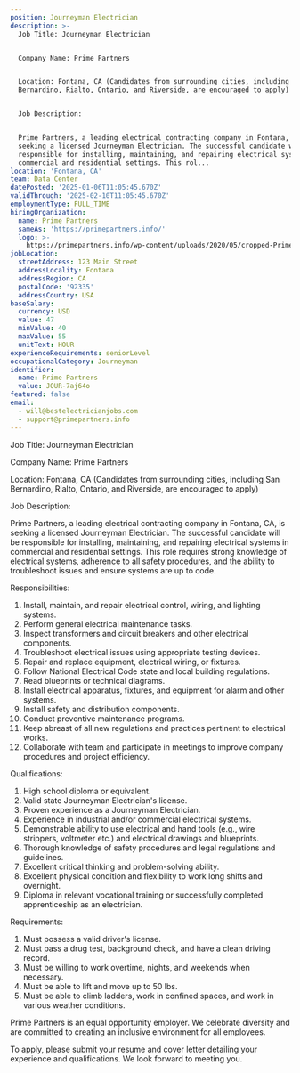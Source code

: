 ```yaml
---
position: Journeyman Electrician
description: >-
  Job Title: Journeyman Electrician


  Company Name: Prime Partners


  Location: Fontana, CA (Candidates from surrounding cities, including San
  Bernardino, Rialto, Ontario, and Riverside, are encouraged to apply)


  Job Description:


  Prime Partners, a leading electrical contracting company in Fontana, CA, is
  seeking a licensed Journeyman Electrician. The successful candidate will be
  responsible for installing, maintaining, and repairing electrical systems in
  commercial and residential settings. This rol...
location: 'Fontana, CA'
team: Data Center
datePosted: '2025-01-06T11:05:45.670Z'
validThrough: '2025-02-10T11:05:45.670Z'
employmentType: FULL_TIME
hiringOrganization:
  name: Prime Partners
  sameAs: 'https://primepartners.info/'
  logo: >-
    https://primepartners.info/wp-content/uploads/2020/05/cropped-Prime-Partners-Logo-NO-BG-1-1.png
jobLocation:
  streetAddress: 123 Main Street
  addressLocality: Fontana
  addressRegion: CA
  postalCode: '92335'
  addressCountry: USA
baseSalary:
  currency: USD
  value: 47
  minValue: 40
  maxValue: 55
  unitText: HOUR
experienceRequirements: seniorLevel
occupationalCategory: Journeyman
identifier:
  name: Prime Partners
  value: JOUR-7aj64o
featured: false
email:
  - will@bestelectricianjobs.com
  - support@primepartners.info
---
```




Job Title: Journeyman Electrician

Company Name: Prime Partners

Location: Fontana, CA (Candidates from surrounding cities, including San Bernardino, Rialto, Ontario, and Riverside, are encouraged to apply)

Job Description:

Prime Partners, a leading electrical contracting company in Fontana, CA, is seeking a licensed Journeyman Electrician. The successful candidate will be responsible for installing, maintaining, and repairing electrical systems in commercial and residential settings. This role requires strong knowledge of electrical systems, adherence to all safety procedures, and the ability to troubleshoot issues and ensure systems are up to code.

Responsibilities:

1. Install, maintain, and repair electrical control, wiring, and lighting systems.
2. Perform general electrical maintenance tasks.
3. Inspect transformers and circuit breakers and other electrical components.
4. Troubleshoot electrical issues using appropriate testing devices.
5. Repair and replace equipment, electrical wiring, or fixtures.
6. Follow National Electrical Code state and local building regulations.
7. Read blueprints or technical diagrams.
8. Install electrical apparatus, fixtures, and equipment for alarm and other systems.
9. Install safety and distribution components.
10. Conduct preventive maintenance programs.
11. Keep abreast of all new regulations and practices pertinent to electrical works.
12. Collaborate with team and participate in meetings to improve company procedures and project efficiency.

Qualifications:

1. High school diploma or equivalent.
2. Valid state Journeyman Electrician's license.
3. Proven experience as a Journeyman Electrician.
4. Experience in industrial and/or commercial electrical systems.
5. Demonstrable ability to use electrical and hand tools (e.g., wire strippers, voltmeter etc.) and electrical drawings and blueprints.
6. Thorough knowledge of safety procedures and legal regulations and guidelines.
7. Excellent critical thinking and problem-solving ability.
8. Excellent physical condition and flexibility to work long shifts and overnight.
9. Diploma in relevant vocational training or successfully completed apprenticeship as an electrician.

Requirements:

1. Must possess a valid driver's license.
2. Must pass a drug test, background check, and have a clean driving record.
3. Must be willing to work overtime, nights, and weekends when necessary.
4. Must be able to lift and move up to 50 lbs.
5. Must be able to climb ladders, work in confined spaces, and work in various weather conditions.

Prime Partners is an equal opportunity employer. We celebrate diversity and are committed to creating an inclusive environment for all employees. 

To apply, please submit your resume and cover letter detailing your experience and qualifications. We look forward to meeting you.

